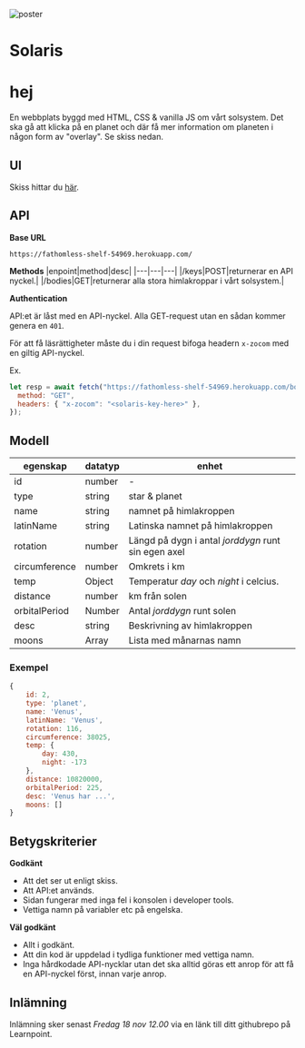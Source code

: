 ![poster](https://user-images.githubusercontent.com/54267140/155941400-1009371a-0aaa-439d-8ea6-bffcae25b52a.png)

# Solaris
# hej
En webbplats byggd med HTML, CSS & vanilla JS om vårt solsystem. Det ska gå att klicka på en planet och där få mer information om planeten
i någon form av "overlay". Se skiss nedan.

## UI

Skiss hittar du [här](https://www.figma.com/file/Snw8n1gba7Mbk6TCLEAB1A/JS-%2F-Solaris?node-id=0%3A1).

## API

**Base URL**

```
https://fathomless-shelf-54969.herokuapp.com/
```

**Methods**
|enpoint|method|desc|
|---|---|---|
|/keys|POST|returnerar en API nyckel.|
|/bodies|GET|returnerar alla stora himlakroppar i vårt solsystem.|

**Authentication**

API:et är låst med en API-nyckel. Alla GET-request utan en sådan kommer genera en `401`.

För att få läsrättigheter måste du i din request bifoga headern `x-zocom` med en giltig API-nyckel.

Ex.

```js
let resp = await fetch("https://fathomless-shelf-54969.herokuapp.com/bodies", {
  method: "GET",
  headers: { "x-zocom": "<solaris-key-here>" },
});
```

## Modell

| egenskap      | datatyp | enhet                                               |
| ------------- | ------- | --------------------------------------------------- |
| id            | number  | -                                                   |
| type          | string  | star & planet                                       |
| name          | string  | namnet på himlakroppen                              |
| latinName     | string  | Latinska namnet på himlakroppen                     |
| rotation      | number  | Längd på dygn i antal _jorddygn_ runt sin egen axel |
| circumference | number  | Omkrets i km                                        |
| temp          | Object  | Temperatur _day_ och _night_ i celcius.             |
| distance      | number  | km från solen                                       |
| orbitalPeriod | Number  | Antal _jorddygn_ runt solen                         |
| desc          | string  | Beskrivning av himlakroppen                         |
| moons         | Array   | Lista med månarnas namn                             |

### Exempel

```js
{
    id: 2,
    type: 'planet',
    name: 'Venus',
    latinName: 'Venus',
    rotation: 116,
    circumference: 38025,
    temp: {
        day: 430,
        night: -173
    },
    distance: 10820000,
    orbitalPeriod: 225,
    desc: 'Venus har ...',
    moons: []
}
```

## Betygskriterier

**Godkänt**

- Att det ser ut enligt skiss.
- Att API:et används.
- Sidan fungerar med inga fel i konsolen i developer tools.
- Vettiga namn på variabler etc på engelska.

**Väl godkänt**

- Allt i godkänt.
- Att din kod är uppdelad i tydliga funktioner med vettiga namn.
- Inga hårdkodade API-nycklar utan det ska alltid göras ett anrop för att få en API-nyckel först, innan varje anrop.

## Inlämning

Inlämning sker senast _Fredag 18 nov 12.00_ via en länk till ditt githubrepo på Learnpoint.
